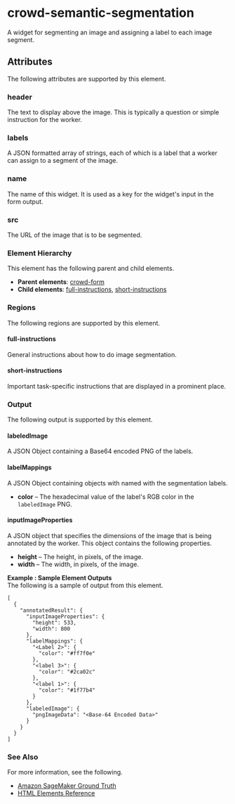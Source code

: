 # crowd\-semantic\-segmentation<a name="sms-ui-template-crowd-semantic-segmentation"></a>

A widget for segmenting an image and assigning a label to each image segment\.

## Attributes<a name="semantic-segmentation-attributes"></a>

The following attributes are supported by this element\.

### header<a name="semantic-segmentation-attributes-header"></a>

The text to display above the image\. This is typically a question or simple instruction for the worker\.

### labels<a name="semantic-segmentation-attributes-labels"></a>

A JSON formatted array of strings, each of which is a label that a worker can assign to a segment of the image\.

### name<a name="semantic-segmentation-attributes-name"></a>

The name of this widget\. It is used as a key for the widget's input in the form output\.

### src<a name="semantic-segmentation-attributes-src"></a>

The URL of the image that is to be segmented\.

### Element Hierarchy<a name="semantic-segmentation-element-hierarchy"></a>

This element has the following parent and child elements\.
+ **Parent elements**: [crowd\-form](sms-ui-template-crowd-form.md)
+ **Child elements**: [full\-instructions](#semantic-segmentation-regions-full-instructions), [short\-instructions](#semantic-segmentation-regions-short-instructions)

### Regions<a name="semantic-segmentation-regions"></a>

The following regions are supported by this element\.

#### full\-instructions<a name="semantic-segmentation-regions-full-instructions"></a>

General instructions about how to do image segmentation\.

#### short\-instructions<a name="semantic-segmentation-regions-short-instructions"></a>

Important task\-specific instructions that are displayed in a prominent place\.

### Output<a name="semantic-segmentation-output"></a>

The following output is supported by this element\.

#### labeledImage<a name="semantic-segmentation-output-labeledImage"></a>

A JSON Object containing a Base64 encoded PNG of the labels\.

#### labelMappings<a name="semantic-segmentation-output-labelMappings"></a>

A JSON Object containing objects with named with the segmentation labels\.
+ **color** – The hexadecimal value of the label's RGB color in the `labeledImage` PNG\.

#### inputImageProperties<a name="semantic-segmentation-output-inputImageProperties"></a>

A JSON object that specifies the dimensions of the image that is being annotated by the worker\. This object contains the following properties\.
+ **height** – The height, in pixels, of the image\.
+ **width** – The width, in pixels, of the image\.

**Example : Sample Element Outputs**  
The following is a sample of output from this element\.  

```
[
  {
    "annotatedResult": {
      "inputImageProperties": {
        "height": 533,
        "width": 800
      },
      "labelMappings": {
        "<Label 2>": {
          "color": "#ff7f0e"
        },
        "<label 3>": {
          "color": "#2ca02c"
        },
        "<label 1>": {
          "color": "#1f77b4"
        }
      },
      "labeledImage": {
        "pngImageData": "<Base-64 Encoded Data>"
      }
    }
  }
]
```

### See Also<a name="semantic-segmentation-see-also"></a>

For more information, see the following\.
+ [Amazon SageMaker Ground Truth](sms.md)
+ [HTML Elements Reference](sms-ui-template-reference.md)